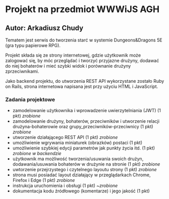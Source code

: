 # Projekt na przedmiot WWWiJS AGH
## Autor: Arkadiusz Chudy
Tematem jest serwis do tworzenia starć w systemie Dungeons&Dragons 5E (gra typu papierowe RPG).

Projekt składa się ze strony internetowej, gdzie użytkownik może zalogować się, by móc przeglądać i tworzyć przyjazne drużyny, dodawać do niej bohaterów i mieć szybki widok i porównanie drużyny zprzeciwnikami. 

Jako backend projektu, do utworzenia REST API wykorzystane zostało Ruby on Rails, strona internetowa napisana jest przy użyciu HTML i JavaScript.

### Zadania projektowe
* zamodelowanie użytkownika i wprowadzenie uwierzytelniania (JWT) (1 pkt) *zrobione*
* zamodelowanie drużyny, bohaterów, przeciwników i utworzenie relacji drużyna-bohaterowie oraz grupy_przeciwników-przeciwnicy (1 pkt) *zrobione*
* utworzenie działającego REST API (1 pkt) *zrobione*
* umożliwienie wgrywania miniaturek (obrazków) postaci (1 pkt)
* umożliwienie szybkiej edycji parametrów jak punkty życia itd. (1 pkt) *zrobione w backendzie*
* użytkownik ma możliwość tworzenia/usuwania swoich drużyn, dodawania/usuwania bohaterów w drużynie na stronie (1 pkt) *zrobione*
* uwtorzenie przejrzystego i czytelnego layoutu strony (1 pkt) *zrobione*
* strona musi posiadać layout działający w przeglądarkach Chrome, Firefox i Edge (1 pkt) *zrobione*
* instrukcja uruchomienia i obsługi (1 pkt) *~zrobione*
* dokumentacja kodu źródłowego (komentarze) i jego jakość (1 pkt)
